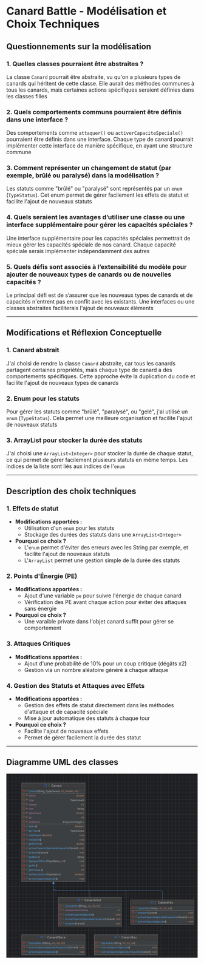 # Canard Battle - Modélisation et Choix Techniques

## Questionnements sur la modélisation

### 1. Quelles classes pourraient être abstraites ?
La classe `Canard` pourrait être abstraite, vu qu'on a plusieurs types de canards qui héritent de cette classe. Elle aurait des méthodes communes à tous les canards, mais certaines actions spécifiques seraient définies dans les classes filles

### 2. Quels comportements communs pourraient être définis dans une interface ?
Des comportements comme `attaquer()` ou `activerCapaciteSpeciale()` pourraient être définis dans une interface. Chaque type de canard pourrait implémenter cette interface de manière spécifique, en ayant une structure commune

### 3. Comment représenter un changement de statut (par exemple, brûlé ou paralysé) dans la modélisation ?
Les statuts comme "brûlé" ou "paralysé" sont représentés par un `enum` (`TypeStatus`). Cet enum permet de gérer facilement les effets de statut et facilite l'ajout de nouveaux statuts

### 4. Quels seraient les avantages d’utiliser une classe ou une interface supplémentaire pour gérer les capacités spéciales ?
Une interface supplémentaire pour les capacités spéciales permettrait de mieux gérer les capacités spéciale de nos canard. Chaque capacité spéciale serais implémenter indépendamment des autres

### 5. Quels défis sont associés à l’extensibilité du modèle pour ajouter de nouveaux types de canards ou de nouvelles capacités ?
Le principal défi est de s’assurer que les nouveaux types de canards et de capacités n'entrent pas en conflit avec les existants. Une interfaces ou une classes abstraites faciliterais l'ajout de nouveaux éléments

---

## Modifications et Réflexion Conceptuelle

### 1. Canard abstrait
J'ai choisi de rendre la classe `Canard` abstraite, car tous les canards partagent certaines propriétés, mais chaque type de canard a des comportements spécifiques. Cette approche évite la duplication du code et facilite l'ajout de nouveaux types de canards

### 2. Enum pour les statuts
Pour gérer les statuts comme "brûlé", "paralysé", ou "gelé", j'ai utilisé un `enum` (`TypeStatus`). Cela permet une meilleure organisation et facilite l'ajout de nouveaux statuts

### 3. ArrayList pour stocker la durée des statuts
J'ai choisi une `ArrayList<Integer>` pour stocker la durée de chaque statut, ce qui permet de gérer facilement plusieurs statuts en même temps. Les indices de la liste sont liés aux indices de l'`enum`

---

## Description des choix techniques

### 1. Effets de statut
- **Modifications apportées :**
  - Utilisation d'un `enum` pour les statuts
  - Stockage des durées des statuts dans une `ArrayList<Integer>`
- **Pourquoi ce choix ?**
  - L'`enum` permet d'éviter des erreurs avec les String par exemple, et facilite l'ajout de nouveaux statuts
  - L'`ArrayList` permet une gestion simple de la durée des statuts

### 2. Points d'Énergie (PE)
- **Modifications apportées :**
  - Ajout d'une variable `pe` pour suivre l'énergie de chaque canard
  - Vérification des PE avant chaque action pour éviter des attaques sans énergie
- **Pourquoi ce choix ?**
  - Une varaible private dans l'objet canard suffit pour gérer se comportement

### 3. Attaques Critiques
- **Modifications apportées :**
  - Ajout d'une probabilité de 10% pour un coup critique (dégâts x2)
  - Gestion via un nombre aléatoire généré à chaque attaque

### 4. Gestion des Statuts et Attaques avec Effets
- **Modifications apportées :**
  - Gestion des effets de statut directement dans les méthodes d'attaque et de capacité spéciale
  - Mise à jour automatique des statuts à chaque tour
- **Pourquoi ce choix ?**
  - Facilite l'ajout de nouveaux effets
  - Permet de gérer facilement la durée des statut

---

## Diagramme UML des classes
![Texte alternatif](DIG-classe.png)
